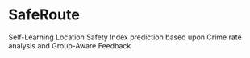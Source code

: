 # SafeRoute
Self-Learning Location Safety Index prediction based upon Crime rate analysis and Group-Aware Feedback
